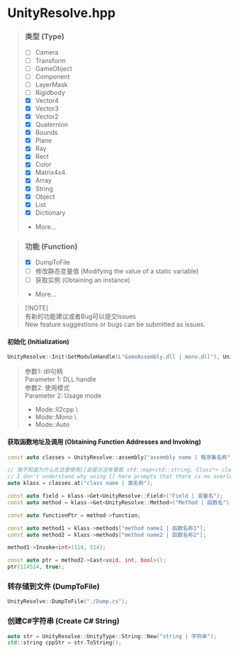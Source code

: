 # UnityResolve.hpp
> ### 类型 (Type)
> - [ ] Camera
> - [ ] Transform
> - [ ] GameObject
> - [ ] Component
> - [ ] LayerMask
> - [ ] Rigidbody
> - [X] Vector4
> - [X] Vector3
> - [X] Vector2
> - [X] Quaternion
> - [X] Bounds
> - [X] Plane
> - [X] Ray
> - [X] Rect
> - [X] Color
> - [X] Matrix4x4
> - [X] Array
> - [x] String
> - [x] Object
> - [X] List
> - [X] Dictionary
> - More...

> ### 功能 (Function)
> - [X] DumpToFile
> - [ ] 修改静态变量值 (Modifying the value of a static variable)
> - [ ] 获取实例 (Obtaining an instance)
> - More...

> [!NOTE]\
> 有新的功能建议或者Bug可以提交Issues \
> New feature suggestions or bugs can be submitted as issues.

#### 初始化 (Initialization)
``` c++
UnityResolve::Init(GetModuleHandle(L"GameAssembly.dll | mono.dll"), UnityResolve::Mode::Auto);
```
> 参数1: dll句柄 \
> Parameter 1: DLL handle \
> 参数2: 使用模式 \
> Parameter 2: Usage mode
> - Mode::Il2cpp \
> - Mode::Mono \
> - Mode::Auto

#### 获取函数地址及调用 (Obtaining Function Addresses and Invoking)
``` c++
const auto classes = UnityResolve::assembly["assembly name | 程序集名称"]->classes;

// 我不知道为什么在这里使用[]会提示没有重载 std::map<std::string, Class*> classes
// I don't understand why using [] here prompts that there is no overload for std::map<std::string, Class*> classes
auto klass = classes.at("class name | 类名称");

const auto field = klass->Get<UnityResolve::Field>("Field | 变量名");
const auto method = klass->Get<UnityResolve::Method>("Method | 函数名");

const auto functionPtr = method->function;

const auto method1 = klass->methods["method name1 | 函数名称1"];
const auto method2 = klass->methods["method name2 | 函数名称2"];

method1->Invoke<int>(114, 514);

const auto ptr = method2->Cast<void, int, bool>();
ptr(114514, true);
```
### 转存储到文件 (DumpToFile)
``` C++
UnityResolve::DumpToFile("./Dump.cs");
```
### 创建C#字符串 (Create C# String)
``` c++
auto str = UnityResolve::UnityType::String::New("string | 字符串");
std::string cppStr = str.ToString();
```
